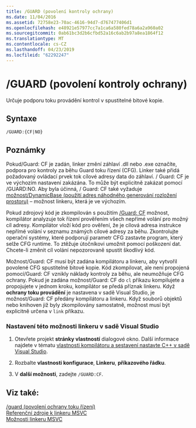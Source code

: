 ```yaml
---
title: /GUARD (povolení kontroly ochrany)
ms.date: 11/04/2016
ms.assetid: 72758e23-70ac-4616-94d7-d767477406d1
ms.openlocfilehash: e48921e57977cc7a1ca6a580fed78a6a2a960a02
ms.sourcegitcommit: 0ab61bc3d2b6cfbd52a16c6ab2b97a8ea1864f12
ms.translationtype: MT
ms.contentlocale: cs-CZ
ms.lasthandoff: 04/23/2019
ms.locfileid: "62292247"
---
```

# <a name="guard-enable-guard-checks"></a>/GUARD (povolení kontroly ochrany)

Určuje podporu toku provádění kontrol v spustitelné bitové kopie.

## <a name="syntax"></a>Syntaxe

```
/GUARD:{CF|NO}
```

## <a name="remarks"></a>Poznámky

Pokud/Guard: CF je zadán, linker změní záhlaví .dll nebo .exe označíte, podpora pro kontroly za běhu Guard toku řízení (CFG). Linker také přidá požadovaný ovládací prvek tok cílové adresy data do záhlaví. / Guard: CF je ve výchozím nastavení zakázána. To může být explicitně zakázat pomocí /GUARD:NO. Aby byla účinná, / Guard: CF také vyžaduje [možnost/DynamicBase (použití adres náhodného generování rozložení prostoru)](dynamicbase-use-address-space-layout-randomization.md) – možnost linkeru, která je ve výchozím.

Pokud zdrojový kód je zkompilován s použitím [/Guard: CF](guard-enable-control-flow-guard.md) možnost, kompilátor analyzuje tok řízení prověřením všech nepřímé volání pro možný cíl adresy. Kompilátor vloží kód pro ověření, že je cílová adresa instrukce nepřímé volání v seznamu známých cílové adresy za běhu. Zkontrolujte operační systémy, které podporují parametr CFG zastavte program, který selže CFG runtime. To ztěžuje útočníkovi umožnit pomocí poškození dat. Chcete-li změnit cíl volání nepozorovaně spustit škodlivý kód.

Možnost/Guard: CF musí být zadána kompilátoru a linkeru, aby vytvořil povolené CFG spustitelné bitové kopie. Kód zkompilovat, ale není propojená pomocí/Guard: CF vznikly náklady kontroly za běhu, ale neumožňuje CFG ochrany. Pokud je zadána možnost/Guard: CF do `cl` příkazu kompilujete a propojujete v jednom kroku, kompilátor se předá příznak linkeru. Když **ochrany toku provádění** je nastavena v sadě Visual Studio, je možnost/Guard: CF předány kompilátoru a linkeru. Když souborů objektů nebo knihoven již byly zkompilovány samostatně, možnost musí být explicitně určena v `link` příkazu.

### <a name="to-set-this-linker-option-in-visual-studio"></a>Nastavení této možnosti linkeru v sadě Visual Studio

1. Otevřete projekt **stránky vlastností** dialogové okno. Další informace najdete v tématu [vlastnosti kompilátoru a sestavení nastavte C++ v sadě Visual Studio](../working-with-project-properties.md).

1. Rozbalte **vlastnosti konfigurace**, **Linkeru**, **příkazového řádku**.

1. V **další možnosti**, zadejte `/GUARD:CF`.

## <a name="see-also"></a>Viz také:

[/guard (povolení ochrany toku řízení)](guard-enable-control-flow-guard.md)<br/>
[Referenční zdroje k linkeru MSVC](linking.md)<br/>
[Možnosti linkeru MSVC](linker-options.md)
